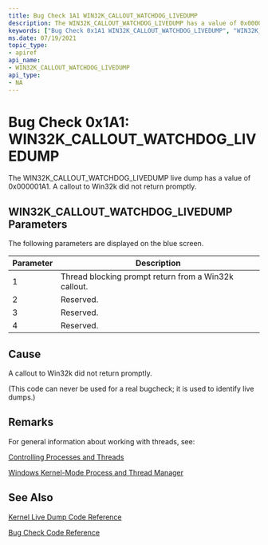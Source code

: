 ```yaml
---
title: Bug Check 1A1 WIN32K_CALLOUT_WATCHDOG_LIVEDUMP
description: The WIN32K_CALLOUT_WATCHDOG_LIVEDUMP has a value of 0x000001A1.
keywords: ["Bug Check 0x1A1 WIN32K_CALLOUT_WATCHDOG_LIVEDUMP", "WIN32K_CALLOUT_WATCHDOG_LIVEDUMP"]
ms.date: 07/19/2021
topic_type:
- apiref
api_name:
- WIN32K_CALLOUT_WATCHDOG_LIVEDUMP
api_type:
- NA
---
```


# Bug Check 0x1A1: WIN32K\_CALLOUT\_WATCHDOG\_LIVEDUMP

The WIN32K\_CALLOUT\_WATCHDOG\_LIVEDUMP live dump has a value of 0x000001A1. A callout to Win32k did not return promptly.

## WIN32K\_CALLOUT\_WATCHDOG\_LIVEDUMP Parameters

The following parameters are displayed on the blue screen.

| Parameter |                        Description                    |
|-----------|-------------------------------------------------------|
|     1     | Thread blocking prompt return from a Win32k callout.  |
|     2     | Reserved.                                             |
|     3     | Reserved.                                             |
|     4     | Reserved.                                             |

## Cause

A callout to Win32k did not return promptly.

(This code can never be used for a real bugcheck; it is used to identify live dumps.)

## Remarks

For general information about working with threads, see:

[Controlling Processes and Threads](controlling-processes-and-threads.md)

[Windows Kernel-Mode Process and Thread Manager](../kernel/windows-kernel-mode-process-and-thread-manager.md)

## See Also

[Kernel Live Dump Code Reference](bug-check-code-reference-live-dump.md)

[Bug Check Code Reference](bug-check-code-reference2.md)
